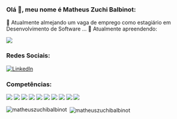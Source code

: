 ### Olá 👋, meu nome é Matheus Zuchi Balbinot:
🔭 Atualmente almejando um vaga de emprego como estagiário em Desenvolvimento de Software ...
🌱 Atualmente apreendendo:    
  <p> <img src="https://img.shields.io/badge/React_Native-20232A?style=for-the-badge&logo=react&logoColor=61DAFB" /> </p>

### Redes Sociais:

[![Linkedln](https://img.shields.io/badge/LinkedIn-0077B5?style=for-the-badge&logo=linkedin&logoColor=white)](https://www.linkedin.com/in/matheus-zuchi-balbinot-23a82b241/)

### Competências:

<img src="https://img.shields.io/badge/React-20232A?style=for-the-badge&logo=react&logoColor=61DAFB" /> <img src="https://img.shields.io/badge/Node.js-339933?style=for-the-badge&logo=nodedotjs&logoColor=white" /> <img src="https://img.shields.io/badge/JavaScript-323330?style=for-the-badge&logo=javascript&logoColor=F7DF1E" /> <img src="https://img.shields.io/badge/Tailwind_CSS-38B2AC?style=for-the-badge&logo=tailwind-css&logoColor=white" /> <img src="https://img.shields.io/badge/Python-FFD43B?style=for-the-badge&logo=python&logoColor=blue" /> <img src="https://img.shields.io/badge/MySQL-005C84?style=for-the-badge&logo=mysql&logoColor=white" /> <img src="https://img.shields.io/badge/PHP-777BB4?style=for-the-badge&logo=php&logoColor=white" /> <img src="https://img.shields.io/badge/Express.js-000000?style=for-the-badge&logo=express&logoColor=white" /> <img src="https://img.shields.io/badge/HTML5-E34F26?style=for-the-badge&logo=html5&logoColor=white" /> <img src="https://img.shields.io/badge/CSS3-1572B6?style=for-the-badge&logo=css3&logoColor=white" />

<p><img align="left" src="https://github-readme-stats.vercel.app/api/top-langs?username=matheuszuchibalbinot&show_icons=true&locale=en&layout=compact" alt="matheuszuchibalbinot" /></p>

<p>&nbsp;<img align="center" src="https://github-readme-stats.vercel.app/api?username=matheuszuchibalbinot&show_icons=true&locale=en" alt="matheuszuchibalbinot" /></p>

